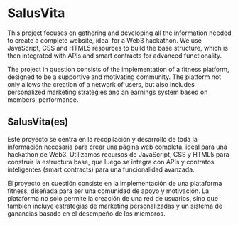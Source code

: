 # SalusVita

This project focuses on gathering and developing all the information needed to create a complete website, ideal for a Web3 hackathon. We use JavaScript, CSS and HTML5 resources to build the base structure, which is then integrated with APIs and smart contracts for advanced functionality.

The project in question consists of the implementation of a fitness platform, designed to be a supportive and motivating community. The platform not only allows the creation of a network of users, but also includes personalized marketing strategies and an earnings system based on members' performance.

## SalusVita(es)

Este proyecto se centra en la recopilación y desarrollo de toda la información necesaria para crear una página web completa, ideal para una hackathon de Web3. Utilizamos recursos de JavaScript, CSS y HTML5 para construir la estructura base, que luego se integra con APIs y contratos inteligentes (smart contracts) para una funcionalidad avanzada.

El proyecto en cuestión consiste en la implementación de una plataforma fitness, diseñada para ser una comunidad de apoyo y motivación. La plataforma no solo permite la creación de una red de usuarios, sino que también incluye estrategias de marketing personalizadas y un sistema de ganancias basado en el desempeño de los miembros.
